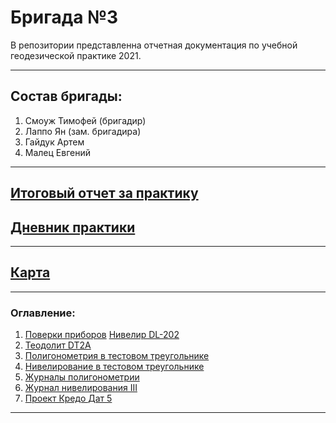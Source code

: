 # Бригада №3  
В репозитории представленна отчетная документация по учебной геодезической практике 2021.
____
## Состав бригады: 
1. Смоуж Тимофей (бригадир)
2. Лаппо Ян (зам. бригадира)
3. Гайдук Артем
4. Малец Евгений
____

## [Итоговый отчет за практику](https://github.com/JanLappo/brigade-No.-3/blob/main/%D0%9E%D1%82%D1%87%D0%B5%D1%82%20%D0%BF%D0%BE%20%D0%BF%D1%80%D0%B0%D0%BA%D1%82%D0%B8%D0%BA%D0%B5/Supplement/PDF/%D0%9E%D1%82%D1%87%D0%B5%D1%82%20%D0%BF%D0%BE%20%D0%BF%D1%80%D0%B0%D0%BA%D1%82%D0%B8%D0%BA%D0%B5.pdf)  
## [Дневник практики](https://docs.google.com/spreadsheets/d/1sH3u8ylYfRYwv4QJsho9aik5Xm3-s3Io6TwBU3bwcaM/edit?usp=sharing)
____
## [Карта](https://www.google.com/maps/d/u/0/viewer?mid=1SX1uenSHlv6PwX1nrpR-T3W7IgRklt-s&ll=53.93364769230421%2C27.671276349999985&z=15)
____
### Оглавление:
1. [Поверки приборов]() 
[Нивелир DL-202](https://github.com/JanLappo/brigade-No.-3/blob/main/%D0%9F%D1%80%D0%B8%D0%B3%D0%BE%D0%B4%D0%BD%D0%BE%D1%81%D1%82%D1%8C%20%D0%BF%D1%80%D0%B8%D0%B1%D0%BE%D1%80%D0%B0%20%D0%BA%20%D0%B8%D1%81%D0%BF%D0%BE%D0%BB%D1%8C%D0%B7%D0%BE%D0%B2%D0%B0%D0%BD%D0%B8%D1%8E/%D0%9F%D0%BE%D0%B2%D0%B5%D1%80%D0%BA%D0%B8/PDF/%D0%9F%D0%BE%D0%B2%D0%B5%D1%80%D0%BA%D0%B8%20%D0%BD%D0%B8%D0%B2%D0%B5%D0%BB%D0%B8%D1%80%D0%B0%20DL_202.pdf) 
2. [Теодолит DT2A](https://github.com/JanLappo/brigade-No.-3/blob/main/%D0%9F%D1%80%D0%B8%D0%B3%D0%BE%D0%B4%D0%BD%D0%BE%D1%81%D1%82%D1%8C%20%D0%BF%D1%80%D0%B8%D0%B1%D0%BE%D1%80%D0%B0%20%D0%BA%20%D0%B8%D1%81%D0%BF%D0%BE%D0%BB%D1%8C%D0%B7%D0%BE%D0%B2%D0%B0%D0%BD%D0%B8%D1%8E/%D0%A2%D0%B5%D0%BE%D0%B4%D0%BE%D0%BB%D0%B8%D1%82/%D0%9F%D0%BE%D0%B2%D0%B5%D1%80%D0%BA%D0%B8%20%D1%82%D0%B5%D0%BE%D0%B4%D0%BE%D0%BB%D0%B8%D1%82%D0%B0/PDF/%D0%9F%D0%BE%D0%B2%D0%B5%D1%80%D0%BA%D0%B8%20%D1%8D%D0%BB%D0%B5%D0%BA%D1%82%D1%80%D0%BE%D0%BD%D0%BD%D0%BE%D0%B3%D0%BE%20%D1%82%D0%B5%D0%BE%D0%B4%D0%B0%D0%BB%D0%B8%D1%82%D0%B0.pdf)  
3. [Полигонометрия в тестовом треугольнике](https://github.com/JanLappo/brigade-No.-3/tree/main/%D0%9F%D1%80%D0%B8%D0%B3%D0%BE%D0%B4%D0%BD%D0%BE%D1%81%D1%82%D1%8C%20%D0%BF%D1%80%D0%B8%D0%B1%D0%BE%D1%80%D0%B0%20%D0%BA%20%D0%B8%D1%81%D0%BF%D0%BE%D0%BB%D1%8C%D0%B7%D0%BE%D0%B2%D0%B0%D0%BD%D0%B8%D1%8E/%D0%A2%D0%B5%D0%BE%D0%B4%D0%BE%D0%BB%D0%B8%D1%82/%D0%A2%D1%80%D0%B5%D1%83%D0%B3%D0%BE%D0%BB%D1%8C%D0%BD%D0%B8%D0%BA/PDF)  
4. [Нивелирование в тестовом треугольнике](https://github.com/JanLappo/brigade-No.-3/blob/main/%D0%9F%D1%80%D0%B8%D0%B3%D0%BE%D0%B4%D0%BD%D0%BE%D1%81%D1%82%D1%8C%20%D0%BF%D1%80%D0%B8%D0%B1%D0%BE%D1%80%D0%B0%20%D0%BA%20%D0%B8%D1%81%D0%BF%D0%BE%D0%BB%D1%8C%D0%B7%D0%BE%D0%B2%D0%B0%D0%BD%D0%B8%D1%8E/%D0%9F%D1%80%D0%BE%D0%B1%D0%BD%D0%BE%D0%B5%20%D0%BD%D0%B8%D0%B2%D0%B5%D0%BB%D0%B8%D1%80%D0%BE%D0%B2%D0%B0%D0%BD%D0%B8%D0%B5%20III%20%D0%BA%D0%BB%D0%B0%D1%81%D1%81%D0%B0/%D0%9D%D0%B8%D0%B2%D0%B5%D0%BB%D0%B8%D1%80%D0%BE%D0%B2%D0%B0%D0%BD%D0%B8%D0%B5%20III%20%D0%BA%D0%BB%D0%B0%D1%81%D1%81.pdf)
5. [Журналы полигонометрии](https://github.com/JanLappo/brigade-No.-3/tree/main/%D0%9F%D0%BE%D0%BB%D0%B8%D0%B3%D0%BE%D0%BD%D0%BE%D0%BC%D0%B5%D1%82%D1%80%D0%B8%D1%8F/PDF)
6. [Журнал нивелирования III](https://github.com/JanLappo/brigade-No.-3/blob/main/%D0%96%D1%83%D1%80%D0%BD%D0%B0%D0%BB%20%D0%BD%D0%B8%D0%B2%D0%B5%D0%BB%D0%B8%D1%80%D0%BE%D0%B2%D0%B0%D0%BD%D0%B8%D1%8F%20III%20%D0%BA%D0%BB%D0%B0%D1%81%D1%81%D0%B0/%D0%96%D1%83%D1%80%D0%BD%D0%B0%D0%BB%20%D0%BD%D0%B8%D0%B2%D0%B5%D0%BB%D0%B8%D1%80%D0%BE%D0%B2%D0%B0%D0%BD%D0%B8%D1%8F%20III%20%D0%BA%D0%BB%D0%B0%D1%81%D1%81%D0%B0.pdf)
7. [Проект Кредо Дат 5](https://github.com/JanLappo/brigade-No.-3/blob/main/%D0%9A%D0%A0%D0%95%D0%94%D0%9E/%D0%A3%D1%80%D0%B0%D0%B2%D0%BD%D0%B5%D0%BD%D0%BD%D0%B0%D1%8F%20%D1%81%D0%B5%D1%82%D1%8C%20%D0%BF%D0%BE%D0%BB%D0%B8%D0%B3%D0%BE%D0%BD%D0%BE%D0%BC%D0%B5%D1%82%D1%80%D0%B8%D0%B8(%D0%91%D1%80%D0%B8%D0%B3%D0%B0%D0%B4%D0%B0%203).gds5)  
 ____


